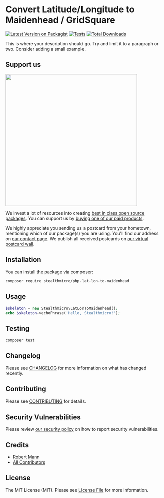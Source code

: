 # Convert Latitude/Longitude to Maidenhead / GridSquare

[![Latest Version on Packagist](https://img.shields.io/packagist/v/stealthmicro/php-lat-lon-to-maidenhead.svg?style=flat-square)](https://packagist.org/packages/stealthmicro/php-lat-lon-to-maidenhead)
[![Tests](https://img.shields.io/github/actions/workflow/status/stealthmicro/php-lat-lon-to-maidenhead/run-tests.yml?branch=main&label=tests&style=flat-square)](https://github.com/stealthmicro/php-lat-lon-to-maidenhead/actions/workflows/run-tests.yml)
[![Total Downloads](https://img.shields.io/packagist/dt/stealthmicro/php-lat-lon-to-maidenhead.svg?style=flat-square)](https://packagist.org/packages/stealthmicro/php-lat-lon-to-maidenhead)

This is where your description should go. Try and limit it to a paragraph or two. Consider adding a small example.

## Support us

[<img src="https://github-ads.s3.eu-central-1.amazonaws.com/php-lat-lon-to-maidenhead.jpg?t=1" width="419px" />](https://spatie.be/github-ad-click/php-lat-lon-to-maidenhead)

We invest a lot of resources into creating [best in class open source packages](https://spatie.be/open-source). You can support us by [buying one of our paid products](https://spatie.be/open-source/support-us).

We highly appreciate you sending us a postcard from your hometown, mentioning which of our package(s) you are using. You'll find our address on [our contact page](https://spatie.be/about-us). We publish all received postcards on [our virtual postcard wall](https://spatie.be/open-source/postcards).

## Installation

You can install the package via composer:

```bash
composer require stealthmicro/php-lat-lon-to-maidenhead
```

## Usage

```php
$skeleton = new Stealthmicro\LatLonToMaidenhead();
echo $skeleton->echoPhrase('Hello, Stealthmicro!');
```

## Testing

```bash
composer test
```

## Changelog

Please see [CHANGELOG](CHANGELOG.md) for more information on what has changed recently.

## Contributing

Please see [CONTRIBUTING](https://github.com/spatie/.github/blob/main/CONTRIBUTING.md) for details.

## Security Vulnerabilities

Please review [our security policy](../../security/policy) on how to report security vulnerabilities.

## Credits

- [Robert Mann](https://github.com/StealthMicro)
- [All Contributors](../../contributors)

## License

The MIT License (MIT). Please see [License File](LICENSE.md) for more information.
